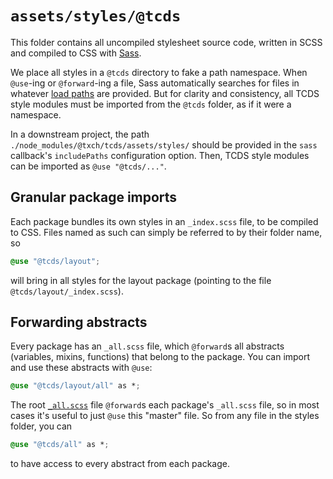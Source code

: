 # `assets/styles/@tcds`

This folder contains all uncompiled stylesheet source code, written in SCSS and compiled to CSS with [Sass](https://www.npmjs.com/package/sass).

We place all styles in a `@tcds` directory to fake a path namespace. When `@use`-ing or `@forward`-ing a file, Sass automatically searches for files in whatever [load paths](https://sass-lang.com/documentation/at-rules/use#load-paths) are provided. But for clarity and consistency, all TCDS style modules must be imported from the `@tcds` folder, as if it were a namespace.

In a downstream project, the path `./node_modules/@txch/tcds/assets/styles/` should be provided in the `sass` callback's `includePaths` configuration option. Then, TCDS style modules can be imported as `@use "@tcds/..."`.

## Granular package imports

Each package bundles its own styles in an `_index.scss` file, to be compiled to CSS. Files named as such can simply be referred to by their folder name, so

```css
@use "@tcds/layout";
```

will bring in all styles for the layout package (pointing to the file `@tcds/layout/_index.scss`).

## Forwarding abstracts

Every package has an `_all.scss` file, which `@forward`s all abstracts (variables, mixins, functions) that belong to the package. You can import and use these abstracts with `@use`:

```css
@use "@tcds/layout/all" as *;
```

The root [`_all.scss`](https://github.com/jacecotton/tcds/blob/main/assets/styles/%40tcds/_all.scss) file `@forward`s each package's `_all.scss` file, so in most cases it's useful to just `@use` this "master" file. So from any file in the styles folder, you can

```css
@use "@tcds/all" as *;
```

to have access to every abstract from each package.
